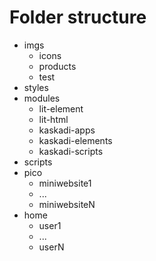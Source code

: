 # Folder structure

- imgs
  - icons
  - products
  - test
- styles
- modules
  - lit-element
  - lit-html
  - kaskadi-apps
  - kaskadi-elements
  - kaskadi-scripts
- scripts
- pico
  - miniwebsite1
  - ...
  - miniwebsiteN
- home
  - user1
  - ...
  - userN
